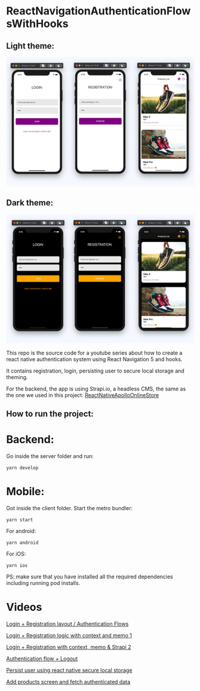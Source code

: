 # ReactNavigationAuthenticationFlowsWithHooks

## Light theme:

![](./.github/images/light.jpg)

## Dark theme:

![](./.github/images/dark.jpg)

This repo is the source code for a youtube series about how to create a react native authentication system using React Navigation 5 and hooks.

It contains registration, login, persisting user to secure local storage and theming.

For the backend, the app is using Strapi.io, a headless CMS, the same as the one we used in this project:
[ReactNativeApolloOnlineStore](https://github.com/bithoven-dev/ReactNativeApolloOnlineStore)

## How to run the project:

# Backend:

Go inside the server folder and run:

```
yarn develop
```

# Mobile:

Got inside the client folder.
Start the metro bundler:

```
yarn start
```

For android:

```
yarn android
```

For iOS:

```
yarn ios
```

PS: make sure that you have installed all the required dependencies including running pod installs.

# Videos

[Login + Registration layout / Authentication Flows](https://youtu.be/rHJTv3KlZW8)

[Login + Registration logic with context and memo 1](https://youtu.be/t4yKYoWRrzE)

[Login + Registration with context, memo & Strapi 2](https://youtu.be/uiW7BoNyJZQ)

[Authentication flow + Logout](https://youtu.be/PiTKUZEHhJU)

[Persist user using react native secure local storage](https://youtu.be/yfNdHdGiElo)

[Add products screen and fetch authenticated data](https://youtu.be/k4Ue5QW2Uc0)

